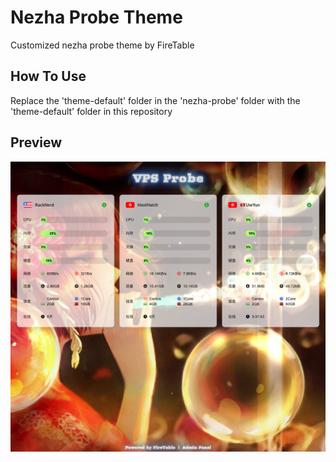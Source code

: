 # Nezha Probe Theme

Customized nezha probe theme by FireTable

## How To Use

Replace the 'theme-default' folder in the 'nezha-probe' folder with the 'theme-default' folder in this repository

## Preview

![image](./theme-default/screenshot.png)
